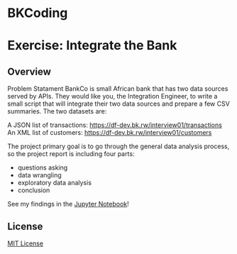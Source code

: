 # BKCoding

# Exercise: Integrate the Bank
## Overview
Problem Statament
BankCo is small African bank that has two data sources served by APIs. They would like you, the Integration Engineer, to write a small script that will integrate their two data sources and prepare a few CSV summaries. The two datasets are:

A JSON list of transactions: https://df-dev.bk.rw/interview01/transactions
An XML list of customers: https://df-dev.bk.rw/interview01/customers

The project primary goal is to go through the general data analysis process, so the project report is including four parts: 
- questions asking 
- data wrangling 
- exploratory data analysis 
- conclusion

See my findings in the [Jupyter Notebook](https://github.com/Rsilla/BKCoding)!


## License
[MIT License](https://github.com/onpillow/Udacity-DAND-Term1/blob/master/p2/LICENSE)
